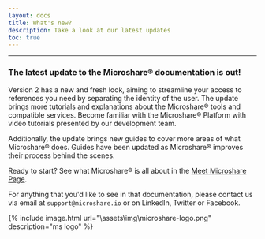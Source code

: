 ```yaml
---
layout: docs
title: What's new?
description: Take a look at our latest updates
toc: true
---
```


---------------------------------------

### The latest update to the Microshare® documentation is out!

Version 2 has a new and fresh look, aiming to streamline your access to references you need by separating the identity of the user. The update brings more tutorials and explanations about the  Microshare® tools and compatible services. Become familiar with the Microshare® Platform with video tutorials presented by our development team. 

Additionally, the update brings new guides to cover more areas of what Microshare® does. Guides have been updated as Microshare® improves their process behind the scenes.   

Ready to start? See what Microshare® is all about in the [Meet Microshare Page](/docs/2/general-user/meet-microshare/why-microshare/).


For anything that you'd like to see in that documentation, please contact us via email at `support@microshare.io` or on LinkedIn, Twitter or Facebook.

{% include image.html url="\assets\img\microshare-logo.png"  description="ms logo" %}

